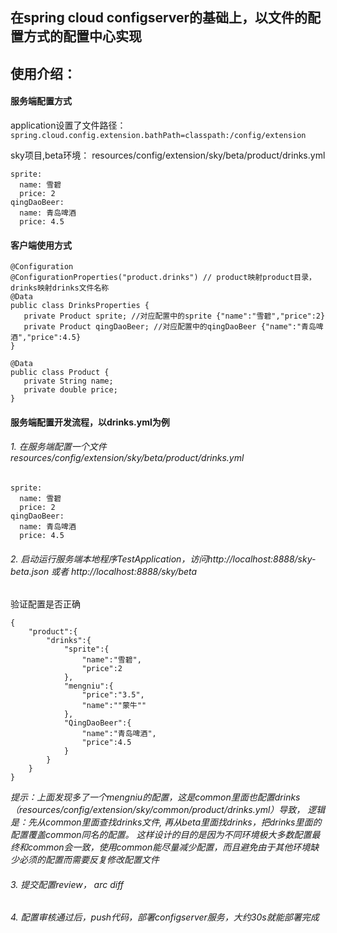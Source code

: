 ## 在spring cloud configserver的基础上，以文件的配置方式的配置中心实现

## 使用介绍：

#### 服务端配置方式

application设置了文件路径：
`spring.cloud.config.extension.bathPath=classpath:/config/extension`

sky项目,beta环境：
resources/config/extension/sky/beta/product/drinks.yml

```
sprite:
  name: 雪碧
  price: 2
qingDaoBeer:
  name: 青岛啤酒
  price: 4.5
```

#### 客户端使用方式
```
@Configuration
@ConfigurationProperties("product.drinks") // product映射product目录，drinks映射drinks文件名称
@Data
public class DrinksProperties {
   private Product sprite; //对应配置中的sprite {"name":"雪碧","price":2}
   private Product qingDaoBeer; //对应配置中的qingDaoBeer {"name":"青岛啤酒","price":4.5}
}

@Data
public class Product {
   private String name;
   private double price;
}
```

#### 服务端配置开发流程，以drinks.yml为例
###### 1. 在服务端配置一个文件resources/config/extension/sky/beta/product/drinks.yml
```
sprite:
  name: 雪碧
  price: 2
qingDaoBeer:
  name: 青岛啤酒
  price: 4.5
```


###### 2. 启动运行服务端本地程序TestApplication，访问http://localhost:8888/sky-beta.json 或者 http://localhost:8888/sky/beta

验证配置是否正确
```
{
    "product":{
        "drinks":{
            "sprite":{
                "name":"雪碧",
                "price":2
            },
            "mengniu":{
                "price":"3.5",
                "name":""蒙牛""
            },
            "QingDaoBeer":{
                "name":"青岛啤酒",
                "price":4.5
            }
        }
    }
}
```

_提示：上面发现多了一个mengniu的配置，这是common里面也配置drinks（resources/config/extension/sky/common/product/drinks.yml）导致，
逻辑是：先从common里面查找drinks文件, 再从beta里面找drinks，把drinks里面的配置覆盖common同名的配置。
这样设计的目的是因为不同环境极大多数配置最终和common会一致，使用common能尽量减少配置，而且避免由于其他环境缺少必须的配置而需要反复修改配置文件_

###### 3. 提交配置review， arc diff
###### 4. 配置审核通过后，push代码，部署configserver服务，大约30s就能部署完成
